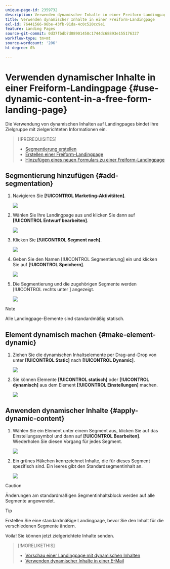 ```yaml
---
unique-page-id: 2359732
description: Verwenden dynamischer Inhalte in einer Freiform-Landingpage - Marketo-Dokumente - Produktdokumentation
title: Verwenden dynamischer Inhalte in einer Freiform-Landingpage
exl-id: 76441566-96be-43fb-91da-4c0c520cc9e1
feature: Landing Pages
source-git-commit: 0d37fbdb7d08901458c1744dc68893e155176327
workflow-type: tm+mt
source-wordcount: '206'
ht-degree: 0%

---
```


# Verwenden dynamischer Inhalte in einer Freiform-Landingpage {#use-dynamic-content-in-a-free-form-landing-page}

Die Verwendung von dynamischen Inhalten auf Landingpages bindet Ihre Zielgruppe mit zielgerichteten Informationen ein.

>[!PREREQUISITES]
>
>* [Segmentierung erstellen](/help/marketo/product-docs/personalization/segmentation-and-snippets/segmentation/create-a-segmentation.md)
>* [Erstellen einer Freiform-Landingpage](/help/marketo/product-docs/demand-generation/landing-pages/free-form-landing-pages/create-a-free-form-landing-page.md)
>* [Hinzufügen eines neuen Formulars zu einer Freiform-Landingpage](/help/marketo/product-docs/demand-generation/landing-pages/free-form-landing-pages/add-a-new-form-to-a-free-form-landing-page.md)

## Segmentierung hinzufügen {#add-segmentation}

1. Navigieren Sie **[!UICONTROL Marketing-Aktivitäten]**.

   ![](assets/login-marketing-activities-2.png)

1. Wählen Sie Ihre Landingpage aus und klicken Sie dann auf **[!UICONTROL Entwurf bearbeiten]**.

   ![](assets/landingpageeditdraft-1.jpg)

1. Klicken Sie **[!UICONTROL Segment nach]**.

   ![](assets/image2014-9-17-12-3a8-3a46.png)

1. Geben Sie den Namen [!UICONTROL Segmentierung] ein und klicken Sie auf **[!UICONTROL Speichern]**.

   ![](assets/image2014-9-17-12-3a8-3a53.png)

1. Die Segmentierung und die zugehörigen Segmente werden [!UICONTROL  rechts unter ] angezeigt.

   ![](assets/image2014-9-17-12-3a9-3a3.png)

>[!NOTE]
>
>Alle Landingpage-Elemente sind standardmäßig statisch.

## Element dynamisch machen {#make-element-dynamic}

1. Ziehen Sie die dynamischen Inhaltselemente per Drag-and-Drop von unter **[!UICONTROL Static]** nach **[!UICONTROL Dynamic]**.

   ![](assets/image2014-9-17-12-3a10-3a8.png)

1. Sie können Elemente **[!UICONTROL statisch]** oder **[!UICONTROL dynamisch]** aus dem Element **[!UICONTROL Einstellungen]** machen.

   ![](assets/image2014-9-17-12-3a10-3a14.png)

## Anwenden dynamischer Inhalte {#apply-dynamic-content}

1. Wählen Sie ein Element unter einem Segment aus, klicken Sie auf das Einstellungssymbol und dann auf **[!UICONTROL Bearbeiten]**. Wiederholen Sie diesen Vorgang für jedes Segment.

   ![](assets/image2014-9-17-12-3a11-3a43.png)

1. Ein grünes Häkchen kennzeichnet Inhalte, die für dieses Segment spezifisch sind. Ein leeres gibt den Standardsegmentinhalt an.

   ![](assets/image2014-9-17-12-3a12-3a52.png)

>[!CAUTION]
>
>Änderungen am standardmäßigen Segmentinhaltsblock werden auf alle Segmente angewendet.

>[!TIP]
>
>Erstellen Sie eine standardmäßige Landingpage, bevor Sie den Inhalt für die verschiedenen Segmente ändern.

Voila! Sie können jetzt zielgerichtete Inhalte senden.

>[!MORELIKETHIS]
>
>* [Vorschau einer Landingpage mit dynamischen Inhalten](/help/marketo/product-docs/demand-generation/landing-pages/landing-page-actions/preview-a-landing-page-with-dynamic-content.md)
>* [Verwenden dynamischer Inhalte in einer E-Mail](/help/marketo/product-docs/email-marketing/general/functions-in-the-editor/using-dynamic-content-in-an-email.md)
